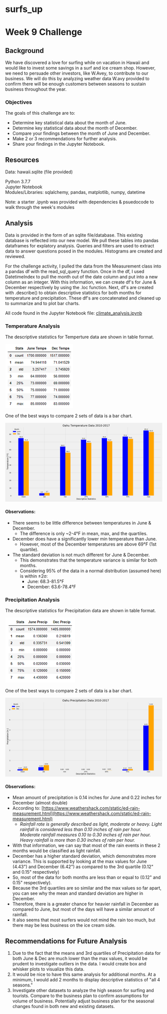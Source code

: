 # surfs_up

# Week 9 Challenge

## Background
We have discovered a love for surfing while on vacation in Hawaii and would like to invest some savings in a surf and ice cream shop.  However, we need to persuade other investors, like W.Avey, to contribute to our business.  We will do this by analyzing weather data W.avy provided to confirm there will be enough customers between seasons to sustain business throughout the year.  

### Objectives
The goals of this challenge are to:

* Determine key statistical data about the month of June.
* Determine key statistical data about the month of December.
* Compare your findings between the month of June and December.
* Make 2 or 3 recommendations for further analysis.
* Share your findings in the Jupyter Notebook.


## Resources
Data: hawaii.sqlite (file provided)

Python 3.7.7<br>
Jupyter Notebook<br>
Modules/Libraries:  sqlalchemy, pandas, matplotlib, numpy, datetime

Note:  a starter .ipynb was provided with dependencies & psuedocode to walk through the week's modules


## Analysis 
Data is provided in the form of an sqlite file/database.  This existing database is reflected into our new model.  We pull these tables into pandas dataframes for explatory analysis.  Queries and filters are used to extract data to answer questions posed in the modules.  Histograms are created and reviewed.  

For the challenge activity, I pulled the data from the Measurement class into a pandas df with the read_sql_query function.  Once in the df, I used DatetimeIndex to pull the month out of the date column and put into a new column as an integer.  With this information, we can create df's for June & December respectively by using the .loc function.  Next, df's are created with .describe() to obtain descriptive statistics for both months for temperature and precipitation.  These df's are concatenated and cleaned up to summarize and to plot bar charts.

All code found in the Jupyter Notebook file: [climate_analysis.ipynb](climate_analysis.ipynb)

### Temperature Analysis

The descriptive statistics for Temperture data are shown in table format.<br>

![](analysis/TempStats.PNG) 


One of the best ways to compare 2 sets of data is a bar chart.<br>

![](analysis/TempsChart.png) 

#### Observations:

* There seems to be little difference between temperatures in June & December.  
  * The difference is only ~2-4°F in mean, max, and the quartiles.  
* December does have a significantly lower min temperature than June.  
  * However, most of the December temperatures are above 69°F (1st quartile).
* The standard deviation is not much different for June & December.  
  * This demonstrates that the temperature variance is similar for both months.
  * Considering 95% of the data in a normal distribution (assumed here) is within ±2σ:
    * June: 68.3-81.5°F
    * December: 63.6-78.4°F

### Precipitation Analysis

The descriptive statistics for Precipitation data are shown in table format.<br>


![](analysis/PrecipStats.PNG) 


One of the best ways to compare 2 sets of data is a bar chart.<br>

![](analysis/PrecipChart.png) 

#### Observations:

* Mean amount of precipitation is 0.14 inches for June and 0.22 inches for December (almost double)
* According to:  [https://www.weathershack.com/static/ed-rain-measurement.html](https://www.weathershack.com/static/ed-rain-measurement.html)
  * *Rainfall rate is generally described as light, moderate or heavy. Light rainfall is considered less than 0.10 inches of rain per hour. Moderate rainfall measures 0.10 to 0.30 inches of rain per hour. Heavy rainfall is more than 0.30 inches of rain per hour.*
* With that information, we can say that most of the rain events in these 2 months would be classified as light rainfall.
* December has a higher standard deviation, which demonstrates more variance.  This is supported by looking at the max values for June (4.43") and December (6.42") as compared to the 3rd quartile (0.12" and 0.15" respectively)
* So, most of the data for both months are less than or equal to (0.12" and 0.15" respectively). 
* Because the 3rd quartiles are so similar and the max values so far apart, you can see why the mean and standard deviation are higher in December.  
* Therefore, there is a greater chance for heavier rainfall in December as compared to June, but most of the days will have a similar amount of rainfall.
* It also seems that most surfers would not mind the rain too much, but there may be less business on the ice cream side.  

## Recommendations for Future Analysis

1. Due to the fact that the means and 3rd quartiles of Precipitation data for both June & Dec are much lower than the max values, it would be prudent to investigate outliers in the data.  I would create box and whisker plots to visualize this data. 
2. It would be nice to have this same analysis for additional months.  At a minimum, I would add 2 months to display descriptive statistics of "all 4 seasons."
3. Investigate other datasets to analyze the high season for surfing and tourists.  Compare to the business plan to confirm assumptions for volume of business.  Potentially adjust business plan for the seasonal changes found in both new and existing datasets.



